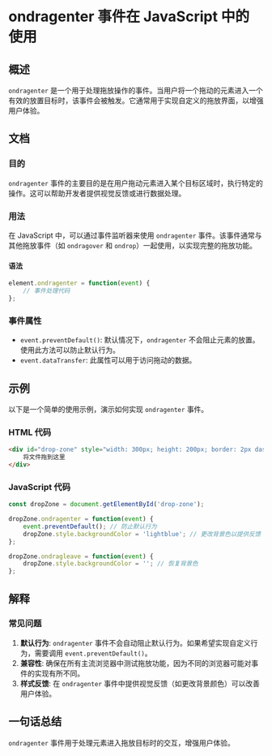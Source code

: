 <!--
Meta Description: # ondragenter 事件在 JavaScript 中的使用 ## 概述 `ondragenter` 是一个用于处理拖放操作的事件。当用户将一个拖动的元素进入一个有效的放置目标时，该事件会被触发。它通常用于实现自定义的拖放界面，以增强用户体验。 ## 文档 ### 目的 `ondragente...
Meta Keywords: ondragenter, event, javascript, dropzone, function
-->

# ondragenter 事件在 JavaScript 中的使用

## 概述
`ondragenter` 是一个用于处理拖放操作的事件。当用户将一个拖动的元素进入一个有效的放置目标时，该事件会被触发。它通常用于实现自定义的拖放界面，以增强用户体验。

## 文档
### 目的
`ondragenter` 事件的主要目的是在用户拖动元素进入某个目标区域时，执行特定的操作。这可以帮助开发者提供视觉反馈或进行数据处理。

### 用法
在 JavaScript 中，可以通过事件监听器来使用 `ondragenter` 事件。该事件通常与其他拖放事件（如 `ondragover` 和 `ondrop`）一起使用，以实现完整的拖放功能。

#### 语法
```javascript
element.ondragenter = function(event) {
    // 事件处理代码
};
```

### 事件属性
- `event.preventDefault()`: 默认情况下，`ondragenter` 不会阻止元素的放置。使用此方法可以防止默认行为。
- `event.dataTransfer`: 此属性可以用于访问拖动的数据。

## 示例
以下是一个简单的使用示例，演示如何实现 `ondragenter` 事件。

### HTML 代码
```html
<div id="drop-zone" style="width: 300px; height: 200px; border: 2px dashed #ccc;">
    将文件拖到这里
</div>
```

### JavaScript 代码
```javascript
const dropZone = document.getElementById('drop-zone');

dropZone.ondragenter = function(event) {
    event.preventDefault(); // 防止默认行为
    dropZone.style.backgroundColor = 'lightblue'; // 更改背景色以提供反馈
};

dropZone.ondragleave = function(event) {
    dropZone.style.backgroundColor = ''; // 恢复背景色
};
```

## 解释
### 常见问题
1. **默认行为**: `ondragenter` 事件不会自动阻止默认行为。如果希望实现自定义行为，需要调用 `event.preventDefault()`。
2. **兼容性**: 确保在所有主流浏览器中测试拖放功能，因为不同的浏览器可能对事件的实现有所不同。
3. **样式反馈**: 在 `ondragenter` 事件中提供视觉反馈（如更改背景颜色）可以改善用户体验。

## 一句话总结
`ondragenter` 事件用于处理元素进入拖放目标时的交互，增强用户体验。